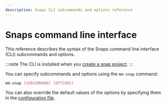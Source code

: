 ```yaml
---
description: Snaps CLI subcommands and options reference
---
```


# Snaps command line interface

This reference describes the syntax of the Snaps command line interface (CLI) subcommands and options.

:::note
The CLI is installed when you [create a snap project](../../get-started/quickstart.md).
:::

You can specify subcommands and options using the `mm-snap` command:

```bash
mm-snap [SUBCOMMAND] [OPTIONS]
```

You can also override the default values of the options by specifying them in the
[configuration file](../../concepts/anatomy.md#configuration-file).